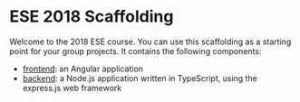 # ESE 2018 Scaffolding
Welcome to the 2018 ESE course. You can use this scaffolding as a starting point for your group projects. It contains the following components:
- [frontend](addlink): an Angular application
- [backend](addlink): a Node.js application written in TypeScript, using the express.js web framework 
